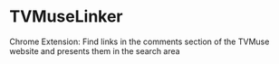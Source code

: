 # TVMuseLinker
Chrome Extension: Find links in the comments section of the TVMuse website and presents them in the search area
